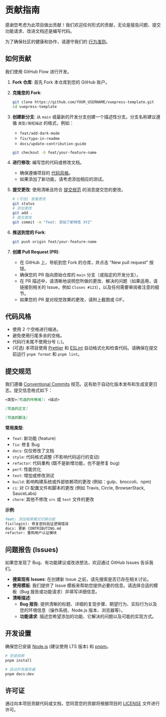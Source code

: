 # 贡献指南

感谢您考虑为此项目做出贡献！我们欢迎任何形式的贡献，无论是报告问题、提交功能请求、改进文档还是编写代码。

为了确保社区的健康和协作，请遵守我们的 [行为准则](CODE_OF_CONDUCT.md)。

## 如何贡献

我们使用 GitHub Flow 进行开发。

1. **Fork 仓库**: 首先 Fork 本仓库到您的 GitHub 账户。
2. **克隆您的 Fork**:

    ```bash
    git clone https://github.com/YOUR_USERNAME/vuepress-template.git
    cd vuepress-template
    ```

3. **创建新分支**: 从 `main` 或最新的开发分支创建一个描述性分支。分支名称建议遵循 `类型/简短描述` 的格式，例如：
    * `feat/add-dark-mode`
    * `fix/typo-in-readme`
    * `docs/update-contribution-guide`

    ```bash
    git checkout -b feat/your-feature-name
    ```

4. **进行修改**: 编写您的代码或修改文档。
    * 确保遵循项目的 [代码风格](#代码风格)。
    * 如果添加了新功能，请考虑添加相应的测试。
5. **提交更改**: 使用清晰且符合 [提交规范](#提交规范) 的消息提交您的更改。

    ```bash
    # (可选) 查看更改
    git status
    # 添加更改
    git add .
    # 提交更改
    git commit -m "feat: 添加了新特性 XYZ"
    ```

6. **推送到您的 Fork**:

    ```bash
    git push origin feat/your-feature-name
    ```

7. **创建 Pull Request (PR)**:
    * 在 GitHub 上，导航到您 Fork 的仓库，并点击 "New pull request" 按钮。
    * 确保您的 PR 指向原始仓库的 `main` 分支（或指定的开发分支）。
    * 在 PR 描述中，请清晰地说明您所做的更改、解决的问题（如果适用，请链接到相关的 Issue，例如 `Closes #123`），以及任何需要审阅者注意的细节。
    * 如果您的 PR 是对视觉效果的更改，请附上截图或 GIF。

## 代码风格

* 使用 2 个空格进行缩进。
* 避免使用行尾多余的空格。
* 代码行末尾不使用分号 (`;`)。
* (可选) 本项目使用 [Prettier](https://prettier.io/) 和 [ESLint](https://eslint.org/) 自动格式化和检查代码。请确保在提交前运行 `pnpm format` 和 `pnpm lint`。

## 提交规范

我们遵循 [Conventional Commits](https://www.conventionalcommits.org/) 规范。这有助于自动化版本发布和生成变更日志。提交信息格式如下：

```markdown
<类型>[可选的作用域]: <描述>

[可选的正文]

[可选的脚注]
```

**常用类型**:

* `feat`: 新功能 (feature)
* `fix`: 修复 Bug
* `docs`: 仅仅修改了文档
* `style`: 代码格式调整 (不影响代码运行的变动)
* `refactor`: 代码重构 (既不是新增功能，也不是修复 bug)
* `perf`: 性能优化
* `test`: 增加或修改测试
* `build`: 影响构建系统或外部依赖项的更改 (例如：gulp、broccoli、npm)
* `ci`: 对 CI 配置文件和脚本的更改 (例如 Travis, Circle, BrowserStack, SauceLabs)
* `chore`: 其他不修改 `src` 或 `test` 文件的更改

**示例**:

```markdown
feat: 添加暗黑模式切换功能
fix(login): 修复密码验证逻辑错误
docs: 更新 CONTRIBUTING.md
refactor: 重构用户认证模块
```

## 问题报告 (Issues)

如果您发现了 Bug、有功能建议或改进想法，欢迎通过 GitHub Issues 告诉我们。

* **搜索现有 Issues**: 在创建新 Issue 之前，请先搜索是否已存在相关讨论。
* **使用模板**: 我们提供了 Issue 模板来帮助您提供必要的信息。请选择合适的模板（Bug 报告或功能请求）并填写详细信息。
* **清晰描述**:
  * **Bug 报告**: 提供清晰的标题、详细的复现步骤、期望行为、实际行为以及您的环境信息（操作系统、Node.js 版本、浏览器等）。
  * **功能请求**: 描述您希望添加的功能、它解决的问题以及可能的实现方式。

## 开发设置

确保您已安装 [Node.js](https://nodejs.org/) (建议使用 LTS 版本) 和 [pnpm](https://pnpm.io/)。

```bash
# 安装依赖
pnpm install

# 启动开发服务器
pnpm docs:dev
```

## 许可证

通过向本项目贡献代码或文档，您同意您的贡献将根据项目的 [LICENSE](LICENSE) 文件进行许可。
